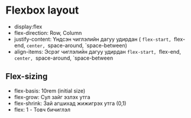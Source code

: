 # Flexbox layout

- display:flex
- flex-direction: Row, Column
- justify-content: Үндсэн чиглэлийн дагуу удирдан ( `flex-start, `flex-end, `center, `space-around, `space-between)
- align-items: Эсрэг чиглэлийн дагуу удирдан `flex-start, `flex-end, `center, `space-around, `space-between

## Flex-sizing

- flex-basis: 10rem (initial size)
- flex-grow: Сул зайг эзлэх утга
- flex-shrink: Зай агшихад жижигрэх утга (0,1)
- flex: 1 - Товч бичиглэл
